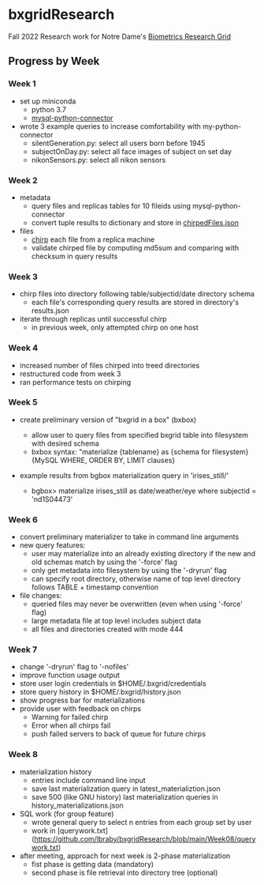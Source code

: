 # bxgridResearch
Fall 2022 Research work for Notre Dame's [Biometrics Research Grid](https://bxgrid.cse.nd.edu/browse.php)
## Progress by Week
### Week 1
- set up miniconda
  - python 3.7
  - [mysql-python-connector](https://dev.mysql.com/doc/connector-python/en/connector-python-example-connecting.html)
- wrote 3 example queries to increase comfortability with my-python-connector
  - silentGeneration.py: select all users born before 1945
  - subjectOnDay.py: select all face images of subject on set day
  - nikonSensors.py: select all nikon sensors
### Week 2
- metadata
  - query files and replicas tables for 10 fileids using mysql-python-connector
  - convert tuple results to dictionary and store in [chirpedFiles.json](https://github.com/lbraby/bxgridResearch/blob/main/Week02_chirpingFiles/chirpedFiles.json)
- files
  - [chirp](https://cctools.readthedocs.io/en/stable/chirp/) each file from a replica machine
  - validate chirped file by computing md5sum and comparing with checksum in query results
### Week 3
- chirp files into directory following table/subjectid/date directory schema
  - each file's corresponding query results are stored in directory's results.json
- iterate through replicas until successful chirp
  - in previous week, only attempted chirp on one host
### Week 4
- increased number of files chirped into treed directories
- restructured code from week 3
- ran performance tests on chirping
### Week 5
- create preliminary version of "bxgrid in a box" (bxbox)
  - allow user to query files from specified bxgrid table into filesystem with desired schema
  - bxbox syntax: "materialize {tablename} as {schema for filesystem} {MySQL WHERE, ORDER BY, LIMIT clauses}
  
- example results from bgbox materialization query in 'irises_still/'
  - bgbox> materialize irises_still as date/weather/eye where subjectid = 'nd1S04473'
### Week 6
- convert preliminary materializer to take in command line arguments
- new query features:
  - user may materialize into an already existing directory if the new and old schemas match by using the '-force' flag
  - only get metadata into filesystem by using the '-dryrun' flag
  - can specify root directory, otherwise name of top level directory follows TABLE + timestamp convention
- file changes:
  - queried files may never be overwritten (even when using '-force' flag)
  - large metadata file at top level includes subject data
  - all files and directories created with mode 444
### Week 7
- change '-dryrun' flag to '-nofiles' 
- improve function usage output
- store user login credentials in $HOME/.bxgrid/credentials
- store query history in $HOME/.bxgrid/history.json
- show progress bar for materializations
- provide user with feedback on chirps
  - Warning for failed chirp
  - Error when all chirps fail
  - push failed servers to back of queue for future chirps
### Week 8
- materialization history
  - entries include command line input
  - save last materialization query in latest_materializtion.json
  - save 500 (like GNU history) last materialization queries in history_materializations.json
- SQL work (for group feature)
  - wrote general query to select n entries from each group set by user
  - work in [querywork.txt] (https://github.com/lbraby/bxgridResearch/blob/main/Week08/querywork.txt)
- after meeting, approach for next week is 2-phase materialization
  - fist phase is getting data (mandatory)
  - second phase is file retrieval into directory tree (optional)
